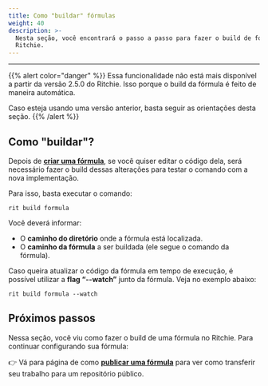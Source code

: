 ```yaml
---
title: Como "buildar" fórmulas
weight: 40
description: >-
  Nesta seção, você encontrará o passo a passo para fazer o build de fórmulas no
  Ritchie.
---
```


---

{{% alert color="danger" %}}
Essa funcionalidade não está mais disponível a partir da versão 2.5.0 do Ritchie. Isso porque o build da fórmula é feito de maneira automática. 

Caso esteja usando uma versão anterior, basta seguir as orientações desta seção. 
{{% /alert %}}

## Como "buildar"?

Depois de [**criar uma fórmula**](como-criar-formulas.md),  se você quiser editar o código dela, será necessário fazer o build dessas alterações para testar o comando com a nova implementação. 

Para isso, basta executar o comando:  

```text
rit build formula
```

Você deverá informar: 

* O **caminho  do diretório** onde a fórmula está localizada.
* O **caminho da fórmula** a ser buildada \(ele segue o comando da fórmula\). 

Caso queira atualizar o código da fórmula em tempo de execução, é possível utilizar a **flag “--watch”** junto da fórmula. Veja no exemplo abaixo:   


```text
rit build formula --watch
```

## Próximos passos

Nessa seção, você viu como fazer o build de uma fórmula no Ritchie. Para continuar configurando sua fórmula: 

👉 Vá para página de como [**publicar uma fórmula**](como-publicar-formula.md) para ver como transferir seu trabalho para um repositório público.

